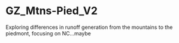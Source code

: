 # GZ_Mtns-Pied_V2
Exploring differences in runoff generation from the mountains to the piedmont, focusing on NC...maybe
